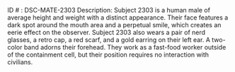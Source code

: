 ID # : DSC-MATE-2303
Description: Subject 2303 is a human male of average height and weight with a distinct appearance. Their face features a dark spot around the mouth area and a perpetual smile, which creates an eerie effect on the observer. Subject 2303 also wears a pair of nerd glasses, a retro cap, a red scarf, and a gold earring on their left ear. A two-color band adorns their forehead. They work as a fast-food worker outside of the containment cell, but their position requires no interaction with civilians. 